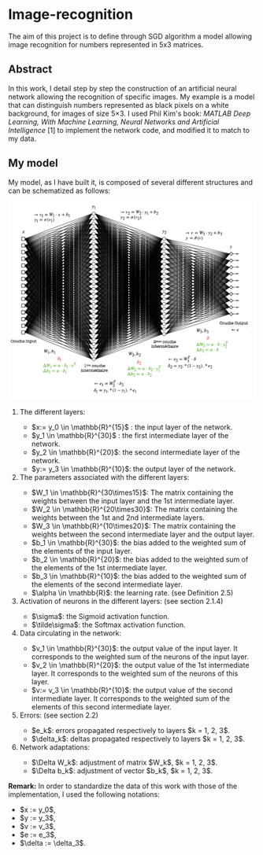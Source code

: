# Image-recognition
The aim of this project is to define through SGD algorithm a model allowing image recognition for numbers represented in 5x3 matrices.

## Abstract
In this work, I detail step by step the construction of an artificial neural network allowing the recognition of specific images. 
My example is a model that can distinguish numbers represented as black pixels on a white background, for images of size 5×3. 
I used Phil Kim's book: *MATLAB Deep Learning, With Machine Learning, Neural Networks and Artificial Intelligence* [1] to implement the network code, and modified it to match to my data.

## My model
My model, as I have built it, is composed of several different structures and can be schematized as follows:

![Representation of my neural network.](https://github.com/vsliki/Image-recognition/blob/main/NN.png)

<ol>
  <li>The different layers:</li>
    <ul> 
      <li>$x:= y_0 \in \mathbb{R}^{15}$ : the input layer of the network.</li>
      <li>$y_1 \in \mathbb{R}^{30}$ : the first intermediate layer of the network.</li>
      <li>$y_2 \in \mathbb{R}^{20}$: the second intermediate layer of the network.</li>
      <li>$y:= y_3 \in \mathbb{R}^{10}$: the output layer of the network.</li>
    </ul>
  <li>The parameters associated with the different layers:</li>
    <ul>
      <li>$W_1 \in \mathbb{R}^{30\times15}$: The matrix containing the weights between the input layer and the 1st intermediate layer.</li>
      <li>$W_2 \in \mathbb{R}^{20\times30}$: The matrix containing the weights between the 1st and 2nd intermediate layers.</li>
      <li>$W_3 \in \mathbb{R}^{10\times20}$: The matrix containing the weights between the second intermediate layer and the output layer.</li>
      <li>$b_1 \in \mathbb{R}^{30}$: the bias added to the weighted sum of the elements of the input layer.</li>
      <li>$b_2 \in \mathbb{R}^{20}$: the bias added to the weighted sum of the elements of the 1st intermediate layer.</li>
      <li>$b_3 \in \mathbb{R}^{10}$: the bias added to the weighted sum of the elements of the second intermediate layer.</li>
      <li>$\alpha \in \mathbb{R}$: the learning rate. (see Definition 2.5)</li>
   </ul>
  <li>Activation of neurons in the different layers: (see section 2.1.4)</li>
    <ul>
      <li>$\sigma$: the Sigmoid activation function. </li>
      <li>$\tilde\sigma$: the Softmax activation function.</li>
     </ul>
  <li>Data circulating in the network:</li>
    <ul>
      <li>$v_1 \in \mathbb{R}^{30}$: the output value of the input layer. It corresponds to the weighted sum of the neurons of the input layer.</li>
      <li>$v_2 \in \mathbb{R}^{20}$: the output value of the 1st intermediate layer. It corresponds to the weighted sum of the neurons of this layer.</li>
      <li>$v:= v_3 \in \mathbb{R}^{10}$: the output value of the second intermediate layer. It corresponds to the weighted sum of the elements of this second intermediate layer.</li>
    </ul>
  <li>Errors: (see section 2.2)</li>
    <ul>
      <li>$e_k$: errors propagated respectively to layers $k = 1, 2, 3$. </li>
      <li>$\delta_k$: deltas propagated respectively to layers $k = 1, 2, 3$.</li>
    </ul>
  <li>Network adaptations:</li>
    <ul>
      <li>$\Delta W_k$: adjustment of matrix $W_k$, $k = 1, 2, 3$. </li>
      <li>$\Delta b_k$: adjustment of vector $b_k$, $k = 1, 2, 3$.</li>
    </ul>
</ol>

**Remark:** In order to standardize the data of this work with those of the implementation, I used the following notations:
<ul>
  <li>$x := y_0$,</li>
  <li>$y := y_3$,</li>
  <li>$v := v_3$,</li>
  <li>$e := e_3$,</li>
  <li>$\delta := \delta_3$.</li>
</ul>



